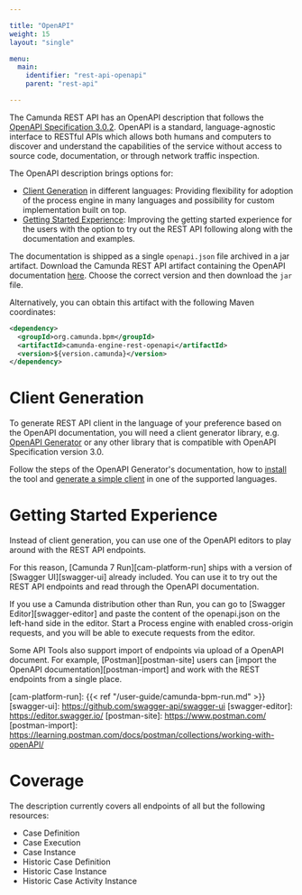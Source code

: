 ```yaml
---

title: "OpenAPI"
weight: 15
layout: "single"

menu:
  main:
    identifier: "rest-api-openapi"
    parent: "rest-api"

---
```



The Camunda REST API has an OpenAPI description that follows the
[OpenAPI Specification 3.0.2][spec-3.0.2]. OpenAPI is a standard, language-agnostic interface to RESTful APIs which allows 
both humans and computers to discover and understand the capabilities of the service without access to source code, 
documentation, or through network traffic inspection.

The OpenAPI description brings options for:

* [Client Generation](#client-generation) in different languages:
Providing flexibility for adoption of the process engine in many languages and possibility for custom implementation built on top.
* [Getting Started Experience](#getting-started-experience):
Improving the getting started experience for the users with the option to try out the REST API following along with the documentation and examples.

The documentation is shipped as a single `openapi.json` file archived in a jar artifact.
Download the Camunda REST API artifact containing the OpenAPI documentation [here][artifact-repository-link]. Choose the correct version and then download the `jar` file.

[spec-3.0.2]: https://github.com/OAI/OpenAPI-Specification/blob/3.0.2/versions/3.0.2.md
[artifact-repository-link]: https://artifacts.camunda.com/artifactory/camunda-bpm/org/camunda/bpm/camunda-engine-rest-openapi/

Alternatively, you can obtain this artifact with the following Maven coordinates:

```xml
<dependency>
  <groupId>org.camunda.bpm</groupId>
  <artifactId>camunda-engine-rest-openapi</artifactId>
  <version>${version.camunda}</version>
</dependency>
```

# Client Generation

To generate REST API client in the language of your preference based on the OpenAPI documentation, 
you will need a client generator library, e.g. [OpenAPI Generator][openapi-generator] or any other library that 
is compatible with OpenAPI Specification version 3.0. 

Follow the steps of the OpenAPI Generator's documentation, how to [install][openapi-gen-install] the tool and 
[generate a simple client][openapi-gen-usage] in one of the supported languages.

[openapi-generator]: https://github.com/OpenAPITools/openapi-generator
[openapi-gen-install]: https://github.com/OpenAPITools/openapi-generator#1---installation
[openapi-gen-usage]: https://github.com/OpenAPITools/openapi-generator#to-generate-a-sample-client-library

# Getting Started Experience

Instead of client generation, you can use one of the OpenAPI editors to play around with the REST API endpoints.

For this reason, [Camunda 7 Run][cam-platform-run] ships with a version of [Swagger UI][swagger-ui] already included.
You can use it to try out the REST API endpoints and read through the OpenAPI documentation.

If you use a Camunda distribution other than Run, you can go to [Swagger Editor][swagger-editor] and paste the content of the openapi.json on the left-hand side in the editor.
Start a Process engine with enabled cross-origin requests, and you will be able to execute requests from the editor.

Some API Tools also support import of endpoints via upload of a OpenAPI document.
For example, [Postman][postman-site] users can [import the OpenAPI documentation][postman-import] and work with the REST endpoints from a single place.

[cam-platform-run]: {{< ref "/user-guide/camunda-bpm-run.md" >}}
[swagger-ui]: https://github.com/swagger-api/swagger-ui
[swagger-editor]: https://editor.swagger.io/
[postman-site]: https://www.postman.com/
[postman-import]: https://learning.postman.com/docs/postman/collections/working-with-openAPI/



# Coverage

The description currently covers all endpoints of all but the following resources:

* Case Definition
* Case Execution
* Case Instance
* Historic Case Definition
* Historic Case Instance
* Historic Case Activity Instance